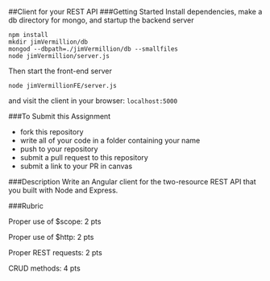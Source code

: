 ##Client for your REST API
###Getting Started
Install dependencies, make a db directory for mongo, and startup the backend server
```
npm install
mkdir jimVermillion/db
mongod --dbpath=./jimVermillion/db --smallfiles
node jimVermillion/server.js
```
Then start the front-end server 
```
node jimVermillionFE/server.js
```
and visit the client in your browser: `localhost:5000`

###To Submit this Assignment

- fork this repository
- write all of your code in a folder containing your name
- push to your repository
- submit a pull request to this repository
- submit a link to your PR in canvas

###Description
Write an Angular client for the two-resource REST API that you built with Node and Express.

###Rubric

Proper use of $scope: 2 pts

Proper use of $http: 2 pts

Proper REST requests: 2 pts

CRUD methods: 4 pts
